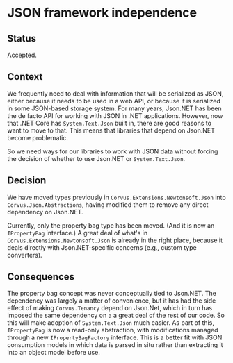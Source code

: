# JSON framework independence

## Status

Accepted.

## Context

We frequently need to deal with information that will be serialized as JSON, either because it needs to be used in a web API, or because it is serialized in some JSON-based storage system. For many years, Json.NET has been the de facto API for working with JSON in .NET applications. However, now that .NET Core has `System.Text.Json` built in, there are good reasons to want to move to that. This means that libraries that depend on Json.NET become problematic.

So we need ways for our libraries to work with JSON data without forcing the decision of whether to use Json.NET or `System.Text.Json`.

## Decision

We have moved types previously in `Corvus.Extensions.Newtonsoft.Json` into `Corvus.Json.Abstractions`, having modified them to remove any direct dependency on Json.NET.

Currently, only the property bag type has been moved. (And it is now an `IPropertyBag` interface.) A great deal of what's in `Corvus.Extensions.Newtonsoft.Json` is already in the right place, because it deals directly with Json.NET-specific concerns (e.g., custom type converters).

## Consequences

The property bag concept was never conceptually tied to Json.NET. The dependency was largely a matter of convenience, but it has had the side effect of making `Corvus.Tenancy` depend on Json.Net, which in turn has imposed the same dependency on a a great deal of the rest of our code. So this will make adoption of `System.Text.Json` much easier. As part of this, `IPropertyBag` is now a read-only abstraction, with modifications managed through a new `IPropertyBagFactory` interface. This is a better fit with JSON consumption models in which data is parsed in situ rather than extracting it into an object model before use.